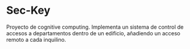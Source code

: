 # Sec-Key
Proyecto de cognitive computing. Implementa un sistema de control de accesos a departamentos dentro de un edificio, añadiendo un acceso remoto a cada inquilino.
